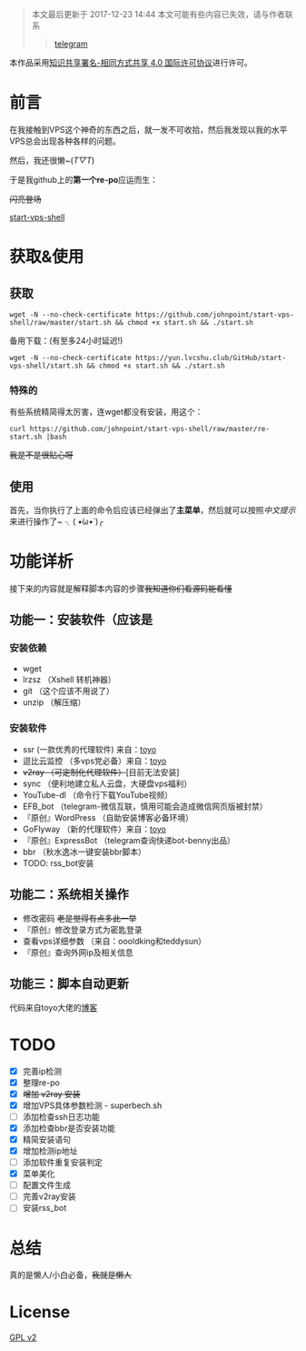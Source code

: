 >本文最后更新于 2017-12-23 14:44
>本文可能有些内容已失效，请与作者联系
>>[telegram](https://t.me/johnpoint)

本作品采用[知识共享署名-相同方式共享 4.0 国际许可协议](http://creativecommons.org/licenses/by-sa/4.0/)进行许可。

# 前言 #

在我接触到VPS这个神奇的东西之后，就一发不可收拾，然后我发现以我的水平VPS总会出现各种各样的问题。

然后，我还很懒~(*T▽T*)

于是我github上的**第一个re-po**应运而生：

~~闪亮登场~~

[start-vps-shell](https://www.github.com/johnpoint/start-vps-shell)

# 获取&使用 #

## 获取 ##

```
wget -N --no-check-certificate https://github.com/johnpoint/start-vps-shell/raw/master/start.sh && chmod +x start.sh && ./start.sh
```

备用下载：(有至多24小时延迟!)

```
wget -N --no-check-certificate https://yun.lvcshu.club/GitHub/start-vps-shell/start.sh && chmod +x start.sh && ./start.sh
```

### 特殊的 ###

有些系统精简得太厉害，连wget都没有安装，用这个：

```
curl https://github.com/johnpoint/start-vps-shell/raw/master/re-start.sh |bash
```

~~我是不是很贴心呀~~

## 使用 ##

首先，当你执行了上面的命令后应该已经弹出了**主菜单**，然后就可以按照*中文提示*来进行操作了~  ╮( •́ω•̀ )╭

# 功能详析 #

接下来的内容就是解释脚本内容的步骤~~我知道你们看源码能看懂~~

## 功能一：安装软件（应该是 ##

### 安装依赖 ###

- wget
- lrzsz  （Xshell 转机神器）
- git （这个应该不用说了）
- unzip （解压缩）

### 安装软件 ###

- ssr (一款优秀的代理软件) 来自：[toyo](https://doub.io)
- 逗比云监控 （多vps党必备）来自：[toyo](https://doub.io)
- ~~v2ray （可定制化代理软件）~~[目前无法安装]
- sync （便利地建立私人云盘，大硬盘vps福利）
- YouTube-dl （命令行下载YouTube视频）
- EFB_bot （telegram-微信互联，慎用可能会造成微信网页版被封禁）
- 『原创』WordPress （自助安装博客必备环境）
- GoFlyway （新的代理软件）来自：[toyo](https://doub.io)
- 『原创』ExpressBot （telegram查询快递bot-benny出品）
- bbr （秋水逸冰一键安装bbr脚本）
- TODO: rss_bot安装

## 功能二：系统相关操作 ##

- 修改密码 ~~老是觉得有点多此一举~~
- 『原创』修改登录方式为密匙登录
- 查看vps详细参数 （来自：oooldking和teddysun）
- 『原创』查询外网ip及相关信息

## 功能三：脚本自动更新 ##

代码来自toyo大佬的[博客](https://doub.io)

# TODO #

- [x] 完善ip检测
- [x] 整理re-po
- [x] ~~增加 v2ray 安装~~
- [x] 增加VPS具体参数检测 - superbech.sh
- [ ] 添加检查ssh日志功能
- [x] 添加检查bbr是否安装功能
- [x] 精简安装语句
- [x] 增加检测ip地址
- [ ] 添加软件重复安装判定
- [x] 菜单美化
- [ ] 配置文件生成
- [ ] 完善v2ray安装
- [ ] 安装rss_bot

# 总结 #

真的是懒人/小白必备，~~我就是懒人~~

# License #

[GPL v2](https://github.com/johnpoint/start-vps-shell/blob/master/LICENSE)